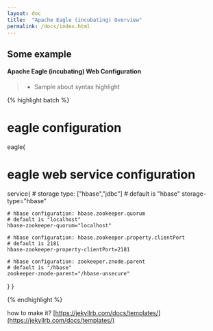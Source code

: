 ```yaml
---
layout: doc
title:  "Apache Eagle (incubating) Overview" 
permalink: /docs/index.html
---
```


## Some example


#### Apache Eagle (incubating) Web Configuration


>- Sample about syntax highlight 

{% highlight batch %}
# eagle configuration
eagle{
  # eagle web service configuration
  service{
    # storage type: ["hbase","jdbc"]
    # default is "hbase"
    storage-type="hbase"

    # hbase configuration: hbase.zookeeper.quorum
    # default is "localhost"
    hbase-zookeeper-quorum="localhost"

    # hbase configuration: hbase.zookeeper.property.clientPort
    # default is 2181
    hbase-zookeeper-property-clientPort=2181

    # hbase configuration: zookeeper.znode.parent
    # default is "/hbase"
    zookeeper-znode-parent="/hbase-unsecure"
  }
}

{% endhighlight %}

how to make it?
[https://jekyllrb.com/docs/templates/](https://jekyllrb.com/docs/templates/)

